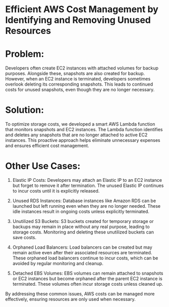 # Efficient AWS Cost Management by Identifying and Removing Unused Resources

# Problem:
Developers often create EC2 instances with attached volumes for backup purposes. Alongside these, snapshots are also created for backup. However, when an EC2 instance is terminated, developers sometimes overlook deleting its corresponding snapshots. This leads to continued costs for unused snapshots, even though they are no longer necessary.

# Solution:
To optimize storage costs, we developed a smart AWS Lambda function that monitors snapshots and EC2 instances. The Lambda function identifies and deletes any snapshots that are no longer attached to active EC2 instances. This proactive approach helps eliminate unnecessary expenses and ensures efficient cost management.

# Other Use Cases:

1. Elastic IP Costs: Developers may attach an Elastic IP to an EC2 instance but forget to remove it after termination. The unused Elastic IP continues to incur costs until it is explicitly released.

2. Unused RDS Instances: Database instances like Amazon RDS can be launched but left running even when they are no longer needed. These idle instances result in ongoing costs unless explicitly terminated.

3. Unutilized S3 Buckets: S3 buckets created for temporary storage or backups may remain in place without any real purpose, leading to storage costs. Monitoring and deleting these unutilized buckets can save costs.

4. Orphaned Load Balancers: Load balancers can be created but may remain active even after their associated resources are terminated. These orphaned load balancers continue to incur costs, which can be avoided by regular monitoring and cleanup.

5. Detached EBS Volumes: EBS volumes can remain attached to snapshots or EC2 instances but become orphaned after the parent EC2 instance is terminated. These volumes often incur storage costs unless cleaned up.

By addressing these common issues, AWS costs can be managed more effectively, ensuring resources are only used when necessary.
